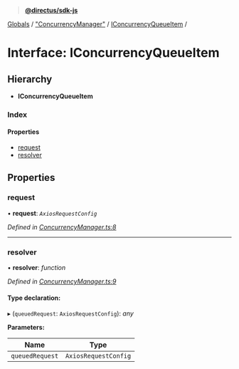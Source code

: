 > **[@directus/sdk-js](../README.md)**

[Globals](../README.md) / ["ConcurrencyManager"](../modules/_concurrencymanager_.md) / [IConcurrencyQueueItem](_concurrencymanager_.iconcurrencyqueueitem.md) /

# Interface: IConcurrencyQueueItem

## Hierarchy

* **IConcurrencyQueueItem**

### Index

#### Properties

* [request](_concurrencymanager_.iconcurrencyqueueitem.md#request)
* [resolver](_concurrencymanager_.iconcurrencyqueueitem.md#resolver)

## Properties

###  request

• **request**: *`AxiosRequestConfig`*

*Defined in [ConcurrencyManager.ts:8](https://github.com/direcuts/sdk-js/tree/master/ConcurrencyManager.ts#L8)*

___

###  resolver

• **resolver**: *function*

*Defined in [ConcurrencyManager.ts:9](https://github.com/direcuts/sdk-js/tree/master/ConcurrencyManager.ts#L9)*

#### Type declaration:

▸ (`queuedRequest`: `AxiosRequestConfig`): *any*

**Parameters:**

Name | Type |
------ | ------ |
`queuedRequest` | `AxiosRequestConfig` |